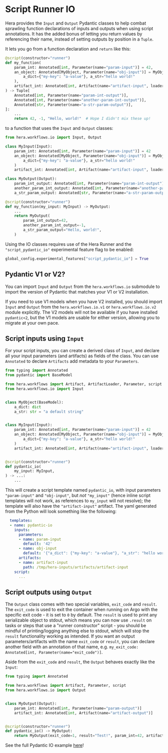 # Script Runner IO

Hera provides the `Input` and `Output` Pydantic classes to help combat sprawling function declarations of inputs and
outputs when using script annotations. It has the added bonus of letting you return values by referencing their name,
instead of setting outputs by position in a `Tuple`.

It lets you go from a function declaration and `return` like this:

```py
@script(constructor="runner")
def my_function(
    param_int: Annotated[int, Parameter(name="param-input")] = 42,
    an_object: Annotated[MyObject, Parameter(name="obj-input")] = MyObject(
        a_dict={"my-key": "a-value"}, a_str="hello world!"
    ),
    artifact_int: Annotated[int, Artifact(name="artifact-input", loader=ArtifactLoader.json)],
) -> Tuple[
    Annotated[int, Parameter(name="param-int-output")],
    Annotated[int, Parameter(name="another-param-int-output")],
    Annotated[str, Parameter(name="a-str-param-output")],
]:
    ...
    return 42, -1, "Hello, world!"  # Hope I didn't mix these up!
```

to a function that uses the `Input` and `Output` classes:

```py
from hera.workflows.io import Input, Output

class MyInput(Input):
    param_int: Annotated[int, Parameter(name="param-input")] = 42
    an_object: Annotated[MyObject, Parameter(name="obj-input")] = MyObject(
        a_dict={"my-key": "a-value"}, a_str="hello world!"
    )
    artifact_int: Annotated[int, Artifact(name="artifact-input", loader=ArtifactLoader.json)]

class MyOutput(Output):
    param_int_output: Annotated[int, Parameter(name="param-int-output")],
    another_param_int_output: Annotated[int, Parameter(name="another-param-int-output")],
    a_str_param_output: Annotated[str, Parameter(name="a-str-param-output")],

@script(constructor="runner")
def my_function(my_input: MyInput) -> MyOutput:
    ...
    return MyOutput(
        param_int_output=42,
        another_param_int_output=-1,
        a_str_param_output="Hello, world!",
    )
```

Using the IO classes requires use of the Hera Runner and the `"script_pydantic_io"` experimental feature flag to be
enabled:

```py
global_config.experimental_features["script_pydantic_io"] = True
```

## Pydantic V1 or V2?

You can import `Input` and `Output` from the `hera.workflows.io` submodule to import the version of Pydantic
that matches your V1 or V2 installation.

If you need to use V1 models when you have V2 installed, you should import
`Input` and `Output` from the `hera.workflows.io.v1` or `hera.workflows.io.v2` module explicitly. The V2
models will not be available if you have installed `pydantic<2`, but the V1 models are usable for either version,
allowing you to migrate at your own pace.

## Script inputs using `Input`

For your script inputs, you can create a derived class of `Input`, and declare all your input parameters (and
artifacts) as fields of the class. You can use `Annotated` to declare `Artifacts` add metadata to your
`Parameters`.

```py
from typing import Annotated
from pydantic import BaseModel

from hera.workflows import Artifact, ArtifactLoader, Parameter, script
from hera.workflows.io import Input


class MyObject(BaseModel):
    a_dict: dict
    a_str: str = "a default string"


class MyInput(Input):
    param_int: Annotated[int, Parameter(name="param-input")] = 42
    an_object: Annotated[MyObject, Parameter(name="obj-input")] = MyObject(
        a_dict={"my-key": "a-value"}, a_str="hello world!"
    )
    artifact_int: Annotated[int, Artifact(name="artifact-input", loader=ArtifactLoader.json)]


@script(constructor="runner")
def pydantic_io(
    my_input: MyInput,
) -> ...:
    ...
```

This will create a script template named `pydantic_io`, with input parameters `"param-input"` and `"obj-input"`, but
_not_ `"my_input"` (hence inline script templates will not work, as references to `my_input` will not resolve); the
template will also have the `"artifact-input"` artifact. The yaml generated from the Python will look something like the following:

```yaml
  templates:
  - name: pydantic-io
    inputs:
      parameters:
      - name: param-input
        default: '42'
      - name: obj-input
        default: '{"a_dict": {"my-key": "a-value"}, "a_str": "hello world!"}'
      artifacts:
      - name: artifact-input
        path: /tmp/hera-inputs/artifacts/artifact-input
    script:
      ...
```

## Script outputs using `Output`

The `Output` class comes with two special variables, `exit_code` and `result`. The `exit_code` is used to exit the
container when running on Argo with the specific exit code - it is set to `0` by default. The `result` is used to print
any serializable object to stdout, which means you can now use `.result` on tasks or steps that use a "runner
constructor" script - you should be mindful of printing/logging anything else to stdout, which will stop the `result`
functionality working as intended. If you want an output parameters/artifacts with the name `exit_code` or `result`, you
can declare another field with an annotation of that name, e.g.
`my_exit_code: Annotated[int, Parameter(name="exit_code")]`.

Aside from the `exit_code` and `result`, the `Output` behaves exactly like the `Input`:

```py
from typing import Annotated

from hera.workflows import Artifact, Parameter, script
from hera.workflows.io import Output


class MyOutput(Output):
    param_int: Annotated[int, Parameter(name="param-output")]
    artifact_int: Annotated[int, Artifact(name="artifact-output")]


@script(constructor="runner")
def pydantic_io() -> MyOutput:
    return MyOutput(exit_code=1, result="Test!", param_int=42, artifact_int=my_input.param_int)
```

See the full Pydantic IO example [here](../examples/workflows/experimental/script_runner_io.md)!
